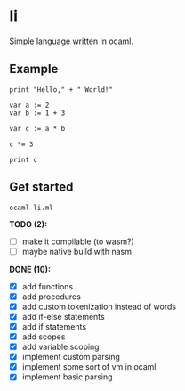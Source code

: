 # li

Simple language written in ocaml.

## Example

```
print "Hello," + " World!"

var a := 2
var b := 1 + 3

var c := a * b

c *= 3

print c
```

## Get started

```console
ocaml li.ml
```

<!-- TODOS -->

**TODO (2):**

- [ ] make it compilable (to wasm?)
- [ ] maybe native build with nasm

**DONE (10):**

- [x] add functions
- [x] add procedures
- [x] add custom tokenization instead of words
- [x] add if-else statements
- [x] add if statements
- [x] add scopes
- [x] add variable scoping
- [x] implement custom parsing
- [x] implement some sort of vm in ocaml
- [x] implement basic parsing
<!-- ENDTODOS -->
